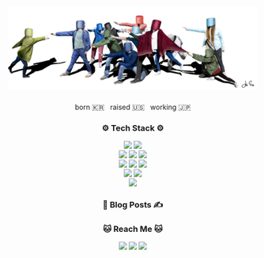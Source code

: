 <h1><img src="./asa.jpg" alt="Drawing" /></h1>

<p align="center">born 🇰🇷 &nbsp; raised 🇺🇸  &nbsp; working 🇯🇵</p>

<div align="center">
  <h3>⚙️ Tech Stack ⚙️</h3> 
  <a href="#"><img src="https://img.shields.io/badge/C++-00599C?style=flat-square&logo=C%2B%2B&logoColor=white"/></a>
  <a href="#"><img src="https://img.shields.io/badge/C-A8B9CC?style=flat-square&logo=C&logoColor=white"/></a>
  <br>
  <a href="#"><img src="https://img.shields.io/badge/CSS3-1572B6?style=flat-square&logo=CSS3&logoColor=white"/></a>
  <a href="#"><img src="https://img.shields.io/badge/JavaScript-F7DF1E?style=flat-square&logo=JavaScript&logoColor=white"/></a>
  <a href="#"><img src="https://img.shields.io/badge/HTML5-E34F26?style=flat-square&logo=html5&logoColor=white"/></a>
  <br>
  <a href="#"><img src="https://img.shields.io/badge/Python-0A66c2?style=flat-square&logo=python&logoColor=white"/></a>
  <a href="#"><img src="https://img.shields.io/badge/Node.js-339933?style=flat-square&logo=node-dot-js&logoColor=white"/></a>
  <a href="#"><img src="https://img.shields.io/badge/Ruby-CC0000?style=flat-square&logo=ruby&logoColor=white"/></a>
  <br>
  <a href="#"><img src="https://img.shields.io/badge/jira-0052CC?style=flat-square&logo=jira&logoColor=white"/></a>
  <a href="#"><img src="https://img.shields.io/badge/Lightsail-333664?style=flat-square&logo=amazon-aws&logoColor=white"/></a>
  <br>
  <a href="#"><img src="https://img.shields.io/badge/^%20Techs that I've used before%20^-f5f5f5?style=flat-square"/></a>
</div>

<div align="center">
<h3>📔 Blog Posts ✍️</h3>
<!-- BLOG-POST-LIST:START -->
<!-- BLOG-POST-LIST:END -->
</div>

<div align='center'>
  <h3>🐱 Reach Me 🐱</h3>
  <a href="https://www.jiieu.com"><img src="https://img.shields.io/badge/Tech%20Blog-CC0000?style=flat-square&logo=jekyll&logoColor=white&link=https://www.jiieu.com"/></a>
  <a href="https://www.instagram.com/jiidraws/"><img src="https://img.shields.io/badge/Instagram-E4405F?style=flat-square&logo=Instagram&logoColor=white&link=https://www.instagram.com/jiidraws/"/></a>
  <a href="https://www.linkedin.com/in/jiieu"><img src="https://img.shields.io/badge/LinkedIn-0A66C2?style=flat-square&logo=linkedin&logoColor=white"/></a>
</div>
